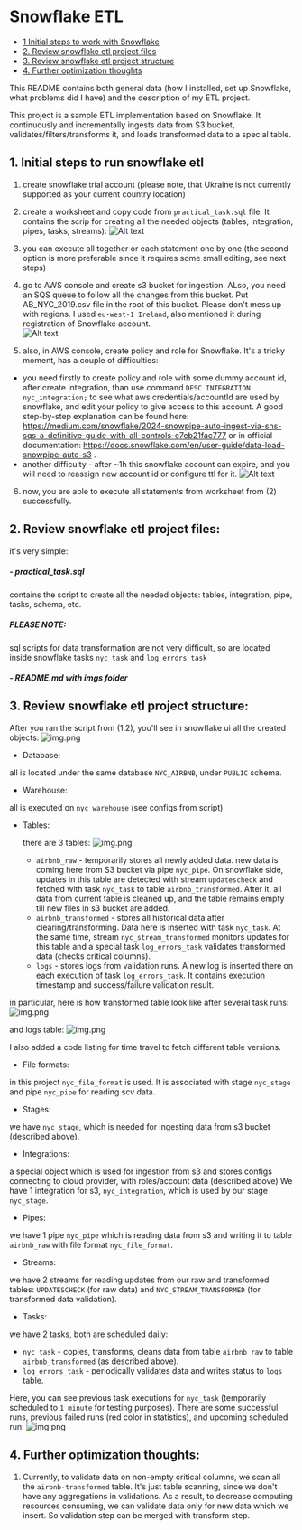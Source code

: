 # Snowflake ETL

- [1  Initial steps to work with Snowflake](#1-initial-steps-to-run-snowflake-etl)
- [2. Review snowflake etl project files](#2-review-snowflake-etl-project-files)
- [3. Review snowflake etl project structure](#3-review-snowflake-etl-project-structure)
- [4. Further optimization thoughts](#4-further-optimization-thoughts)

This README contains both general data (how I installed, set up Snowflake, what problems did I have)
and the description of my ETL project.

This project is a sample ETL implementation based on Snowflake.
It continuously and incrementally ingests data from S3 bucket, validates/filters/transforms it,
and loads transformed data to a special table.


## 1. Initial steps to run snowflake etl
1. create snowflake trial account (please note, that Ukraine is not currently supported as your current country location)



2. create a worksheet and copy code from ```practical_task.sql``` file. It contains the scrip for creating all the needed objects (tables, integration, pipes, tasks, streams):
![Alt text](resources/imgs/worksheet.png)



3. you can execute all together or each statement one by one (the second option is more preferable since it requires some small editing, see next steps)



4. go to AWS console and create s3 bucket for ingestion. ALso, you need an SQS queue to follow all the changes from this bucket. Put AB_NYC_2019.csv file in the root of this bucket.
Please don't mess up with regions. I used ```eu-west-1 Ireland```, also mentioned it during registration of Snowflake account.  
   ![Alt text](resources/imgs/s3_bucket.png)


5. also, in AWS console, create policy and role for Snowflake. It's a tricky moment, has a couple of difficulties:
 - you need firstly to create policy and role with some dummy account id, after create integration, than use command ```DESC INTEGRATION nyc_integration;``` to see what aws credentials/accountId are used by snowflake, and edit your policy to give access to this account. A good step-by-step explanation can be found here: https://medium.com/snowflake/2024-snowpipe-auto-ingest-via-sns-sqs-a-definitive-guide-with-all-controls-c7eb21fac777 or in official documentation: https://docs.snowflake.com/en/user-guide/data-load-snowpipe-auto-s3 .
 - another difficulty - after ~1h this snowflake account can expire, and you will need to reassign new account id or configure ttl for it.
   ![Alt text](resources/imgs/role.png)


6. now, you are able to execute all statements from worksheet from (2) successfully.



## 2. Review snowflake etl project files:
it's very simple:
##### - practical_task.sql
contains the script to create all the needed objects: tables, integration, pipe, tasks, schema, etc.


##### PLEASE NOTE: 
sql scripts for data transformation are not very difficult, so are located inside snowflake tasks ```nyc_task``` and ```log_errors_task```


##### - README.md with imgs folder





## 3. Review snowflake etl project structure:
After you ran the script from (1.2), you'll see in snowflake ui all the created objects:
![img.png](resources/imgs/snowflake-ui.png)
 - Database:

all is located under the same database ```NYC_AIRBNB```, under ```PUBLIC``` schema.

 - Warehouse:

all is executed on  ```nyc_warehouse``` (see configs from script)

  - Tables:

      there are 3 tables:
    ![img.png](resources/imgs/tables.png)

    - ```airbnb_raw``` - temporarily stores all newly added data. new data is coming here from S3 bucket via pipe ```nyc_pipe```. On snowflake side, updates in this table are detected with stream ```updatescheck``` and fetched with task ```nyc_task``` to table ```airbnb_transformed```. After it, all data from current table is cleaned up, and the table remains empty till new files in s3 bucket are added.
    - ```airbnb_transformed``` - stores all historical data after clearing/transforming. Data here is inserted with task ```nyc_task```. At the same time, stream ```nyc_stream_transformed``` monitors updates for this table and a special task ```log_errors_task``` validates transformed data (checks critical columns).
    - ```logs``` - stores logs from validation runs. A new log is inserted there on each execution of task ```log_errors_task```. It contains execution timestamp and success/failure validation result.

in particular, here is how transformed table look like after several task runs:
![img.png](resources/imgs/transformed-table.png)


and logs table:
![img.png](resources/imgs/logs-table.png)

I also added a code listing for time travel to fetch different table versions.


 - File formats:

in this project ```nyc_file_format``` is used. It is associated with stage ```nyc_stage``` and pipe ```nyc_pipe``` for reading scv data.


 - Stages:

we have ```nyc_stage```, which is needed for ingesting data from s3 bucket (described above).

- Integrations:

a special object which is used for ingestion from s3 and stores configs connecting to cloud provider, with roles/account data (described above)
We have 1 integration for s3, ```nyc_integration```, which is used by our stage ```nyc_stage```.


 - Pipes:

we have 1 pipe ```nyc_pipe``` which is reading data from s3 and writing it to table ```airbnb_raw``` with file format ```nyc_file_format```.

 - Streams:

we have 2 streams for reading updates from our raw and transformed tables: ```UPDATESCHECK``` (for raw data) and ```NYC_STREAM_TRANSFORMED``` (for transformed data validation).

 - Tasks:

we have 2 tasks, both are scheduled daily:
   - ```nyc_task``` - copies, transforms, cleans data from table ```airbnb_raw``` to table ```airbnb_transformed``` (as described above).
   - ```log_errors_task``` - periodically validates data and writes status to ```logs``` table.

Here, you can see previous task executions for ```nyc_task``` (temporarily scheduled to `1 minute` for testing purposes).
There are some successful runs, previous failed runs (red color in statistics), and upcoming scheduled run:
![img.png](resources/imgs/task-executions.png)



## 4. Further optimization thoughts:
1. Currently, to validate data on non-empty critical columns, we scan all the ```airbnb-transformed``` table. It's just table scanning, since we don't have any aggregations in validations. As a result, to decrease computing resources consuming, we can validate data only for new data which we insert. So validation step can be merged with transform step.